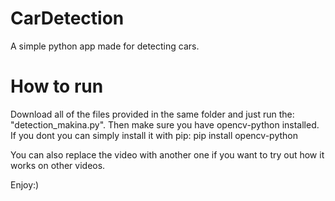 # CarDetection
A simple python app made for detecting cars.

# How to run
Download all of the files provided in the same folder and just run the: "detection_makina.py".
Then make sure you have opencv-python installed.
If you dont you can simply install it with pip:
          pip install opencv-python

You can also replace the video with another one if you want to try out how it works on other videos.

Enjoy:)
